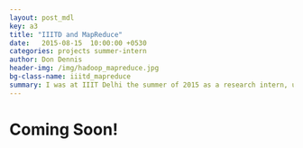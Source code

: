 ```yaml
---
layout: post_mdl
key: a3
title: "IIITD and MapReduce"
date:   2015-08-15  10:00:00 +0530
categories: projects summer-intern
author: Don Dennis
header-img: /img/hadoop_mapreduce.jpg
bg-class-name: iiitd_mapreduce
summary: I was at IIIT Delhi the summer of 2015 as a research intern, under Dr. Debajyoti Bera. My work was mainly on MapReduce distributed computing, and the likes.
---
```


<h1>Coming Soon!</h1>
